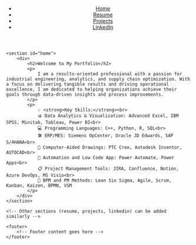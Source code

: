 <!DOCTYPE html>
<html lang="en">
<head>
    <meta charset="UTF-8">
    <meta name="viewport" content="width=device-width, initial-scale=1.0">
    <title>Personal Portfolio</title>
    <style>
        /* Add your CSS styling here */
    </style>
</head>
<body>
    <header>
        <nav>
            <ul>
                <li><a href="#home">Home</a></li>
                <li><a href="#resume">Resume</a></li>
                <li><a href="#projects">Projects</a></li>
                <li><a href="#linkedin">LinkedIn</a></li>
            </ul>
        </nav>
    </header>

    <section id="home">
        <div>
            <h2>Welcome to My Portfolio</h2>
            <p>
                I am a results-oriented professional with a passion for industrial engineering, analytics, and supply chain optimization. With a focus on delivering tangible results and driving operational excellence, I am dedicated to helping organizations achieve their goals through data-driven insights and process improvements.
            </p>
            <p>
                💡 <strong>Key Skills:</strong><br>
                📊 Data Analytics & Visualization: Advanced Excel, IBM SPSS, Minitab, Tableau, Power BI<br>
                💻 Programming Languages: C++, Python, R, SQL<br>
                🛠️ ERP/MES: Siemens OpCenter, Oracle JD Edwards, SAP S/4HANA<br>
                📐 Computer-Aided Drawings: PTC Creo, Autodesk Inventor, AUTOCAD<br>
                🚀 Automation and Low Code App: Power Automate, Power Apps<br>
                📋 Project Management Tools: JIRA, Confluence, Notion, Azure DevOps, MS Visio<br>
                🔄 BPM and PM Methods: Lean Six Sigma, Agile, Scrum, Kanban, Kaizen, BPMN, VSM
            </p>
        </div>
    </section>

    <!-- Other sections (resume, projects, linkedin) can be added similarly -->

    <footer>
        <!-- Footer content goes here -->
    </footer>
</body>
</html>
